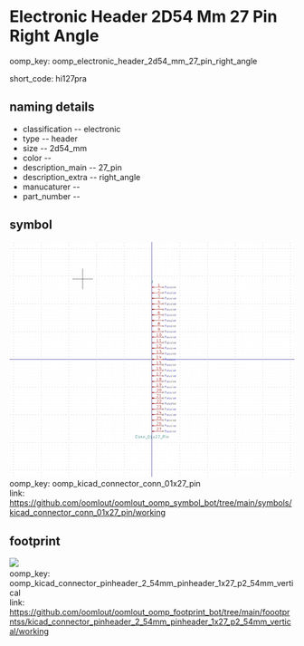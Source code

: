 # Electronic Header 2D54 Mm 27 Pin Right Angle
oomp_key: oomp_electronic_header_2d54_mm_27_pin_right_angle  

short_code: hi127pra
## naming details
* classification -- electronic
* type -- header
* size -- 2d54_mm
* color -- 
* description_main -- 27_pin
* description_extra -- right_angle
* manucaturer -- 
* part_number -- 



## symbol

![](symbol/0/working/working_600.png)  
oomp_key: oomp_kicad_connector_conn_01x27_pin  
link: https://github.com/oomlout/oomlout_oomp_symbol_bot/tree/main/symbols/kicad_connector_conn_01x27_pin/working  

## footprint

![](footprint/0/working/working_600.png)  
oomp_key: oomp_kicad_connector_pinheader_2_54mm_pinheader_1x27_p2_54mm_vertical  
link: https://github.com/oomlout/oomlout_oomp_footprint_bot/tree/main/foootprntss/kicad_connector_pinheader_2_54mm_pinheader_1x27_p2_54mm_vertical/working  
